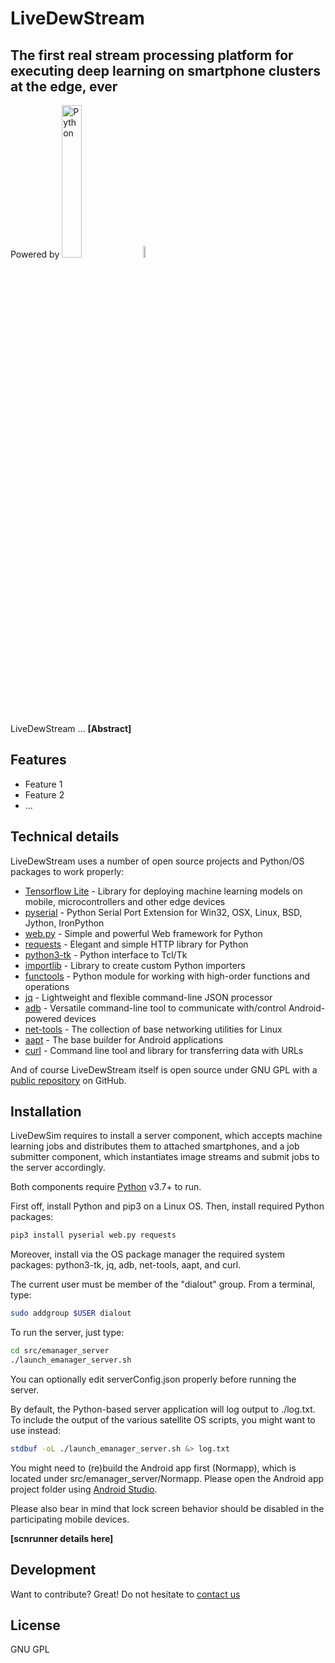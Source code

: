 # LiveDewStream
## The first real stream processing platform for executing deep learning on smartphone clusters at the edge, ever

Powered by [<img src="https://www.python.org/static/img/python-logo@2x.png" alt="Python" style="width:25%; height: 25%;" />](https://www.python.org) [<img src="https://upload.wikimedia.org/wikipedia/commons/thumb/6/64/Android_logo_2019_%28stacked%29.svg/1200px-Android_logo_2019_%28stacked%29.svg.png" alt="Android" style="height: 7%; width: 7%;" />](https://www.android.com)

LiveDewStream ... **[Abstract]**

## Features

- Feature 1
- Feature 2
- ...

## Technical details

LiveDewStream uses a number of open source projects and Python/OS packages to work properly:

- [Tensorflow Lite](https://www.tensorflow.org/lite) - Library for deploying machine learning models on mobile, microcontrollers and other edge devices
- [pyserial](https://pypi.org/project/pyserial/) - Python Serial Port Extension for Win32, OSX, Linux, BSD, Jython, IronPython
- [web.py](https://webpy.org/) - Simple and powerful Web framework for Python
- [requests](https://docs.python-requests.org) - Elegant and simple HTTP library for Python
- [python3-tk](https://docs.python.org/3/library/tkinter.html) - Python interface to Tcl/Tk
- [importlib](https://docs.python.org/3/library/importlib.html) - Library to create custom Python importers 
- [functools](https://docs.python.org/3/library/functools.html) - Python module for working with high-order functions and operations
- [jq](https://stedolan.github.io/jq/) - Lightweight and flexible command-line JSON processor
- [adb](https://developer.android.com/studio/command-line/adb) - Versatile command-line tool to communicate with/control Android-powered devices
- [net-tools](https://sourceforge.net/projects/net-tools/) - The collection of base networking utilities for Linux
- [aapt](https://developer.android.com/studio/command-line/aapt2) - The base builder for Android applications
- [curl](https://curl.se/) - Command line tool and library for transferring data with URLs

And of course LiveDewStream itself is open source under GNU GPL with a [public repository](http://github.com/matieber/livedewstream) on GitHub.

## Installation

LiveDewSim requires to install a server component, which accepts machine learning jobs and distributes them to attached smartphones, and a job submitter component, which instantiates image streams and submit jobs to the server accordingly.

Both components require [Python](https://www.python.org/) v3.7+ to run.

First off, install Python and pip3 on a Linux OS. Then, install required Python packages:

```sh
pip3 install pyserial web.py requests
```

Moreover, install via the OS package manager the required system packages: python3-tk, jq, adb, net-tools, aapt, and curl. 

The current user must be member of the "dialout" group. From a terminal, type:

```sh
sudo addgroup $USER dialout
```

To run the server, just type:

```sh
cd src/emanager_server
./launch_emanager_server.sh
```

You can optionally edit serverConfig.json properly before running the server.

By default, the Python-based server application will log output to ./log.txt. To include the output of the various satellite OS scripts, you might want to use instead: 

```sh
stdbuf -oL ./launch_emanager_server.sh &> log.txt
```

You might need to (re)build the Android app first (Normapp), which is located under src/emanager_server/Normapp. Please open the Android app project folder using [Android Studio](https://developer.android.com/studio).

Please also bear in mind that lock screen behavior should be disabled in the participating mobile devices.

**[scnrunner details here]**

## Development

Want to contribute? Great! Do not hesitate to [contact us](mailto:matias.hirsch@isistan.unicen.edu.ar)

## License

GNU GPL
